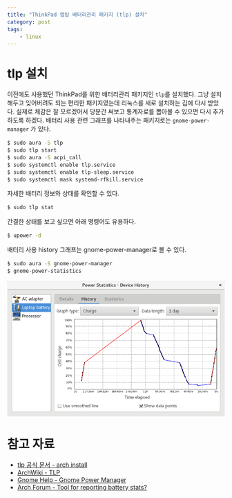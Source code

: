 ```yaml
---
title: "ThinkPad 랩탑 배터리관리 패키지 (tlp) 설치"
category: post
tags:
    - linux
---
```


# tlp 설치

이전에도 사용했던 ThinkPad를 위한 배터리관리 패키지인 `tlp`를 설치했다. 그냥 설치해두고 잊어버려도 되는 편리한 패키지였는데 리눅스를 새로 설치하는 김에 다시 받았다. 실제로 체감은 잘 모르겠어서 당분간 써보고 통계자료를 뽑아볼 수 있으면 다시 추가하도록 하겠다. 배터리 사용 관련 그래프를 나타내주는 패키지로는 `gnome-power-manager` 가 있다.


```bash
$ sudo aura -S tlp
$ sudo tlp start
$ sudo aura -S acpi_call
$ sudo systemctl enable tlp.service
$ sudo systemctl enable tlp-sleep.service
$ sudo systemctl mask systemd-rfkill.service
```

자세한 배터리 정보와 상태를 확인할 수 있다.

```bash
$ sudo tlp stat
```

간결한 상태를 보고 싶으면 아래 명령어도 유용하다.

```bash
$ upower -d
```

배터리 사용 history 그래프는 gnome-power-manager로 볼 수 있다.  

```bash
$ sudo aura -S gnome-power-manager
$ gnome-power-statistics
```

![gnome-power-statistics](/images/2016-10-31/1.png)

# 참고 자료

 - [tlp 공식 문서 - arch install](http://linrunner.de/en/tlp/docs/tlp-linux-advanced-power-management.html#arch)
 - [ArchWiki - TLP](https://wiki.archlinux.org/index.php/TLP)
 - [Gnome Help - Gnome Power Manager](https://help.gnome.org/users/gnome-power-manager/stable/statistics.html.en)
 - [Arch Forum - Tool for reporting battery stats?](https://bbs.archlinux.org/viewtopic.php?id=169195)
